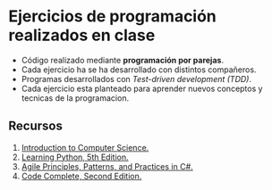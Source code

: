 # Ejercicios de programación realizados en clase

- Código realizado mediante **programación por parejas**. 
- Cada ejercicio ha se ha desarrollado con distintos compañeros.
- Programas desarrollados con *Test-driven development (TDD)*.
- Cada ejercicio esta planteado para aprender nuevos conceptos y tecnicas de la programacion.

## Recursos
 1. [Introduction to Computer Science.](https://www.udacity.com/course/intro-to-computer-science--cs101)
 2. [Learning Python, 5th Edition.](http://shop.oreilly.com/product/0636920028154.do)
 3. [Agile Principles, Patterns, and Practices in C#.](http://www.objectmentor.com/PPP/)
 4. [Code Complete, Second Edition.](http://cc2e.com/)
